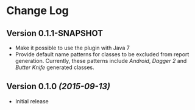 # Change Log

## Version 0.1.1-SNAPSHOT
* Make it possible to use the plugin with Java 7
* Provide default name patterns for classes to be excluded from report generation.
Currently, these patterns include *Android*, *Dagger 2* and *Butter Knife* generated classes.

## Version 0.1.0 *(2015-09-13)*
* Initial release

